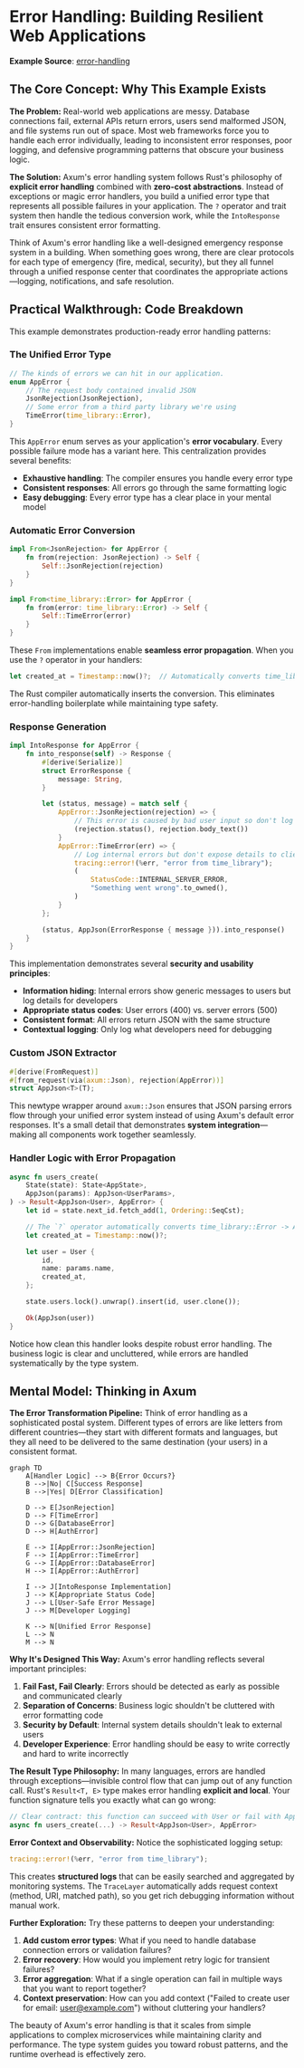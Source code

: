 # Error Handling: Building Resilient Web Applications

**Example Source**: [error-handling](https://github.com/tokio-rs/axum/tree/6bc0717b06c665baf9dea57d977363ade062bf17/examples/error-handling)

## The Core Concept: Why This Example Exists

**The Problem:** Real-world web applications are messy. Database connections fail, external APIs return errors, users send malformed JSON, and file systems run out of space. Most web frameworks force you to handle each error individually, leading to inconsistent error responses, poor logging, and defensive programming patterns that obscure your business logic.

**The Solution:** Axum's error handling system follows Rust's philosophy of **explicit error handling** combined with **zero-cost abstractions**. Instead of exceptions or magic error handlers, you build a unified error type that represents all possible failures in your application. The `?` operator and trait system then handle the tedious conversion work, while the `IntoResponse` trait ensures consistent error formatting.

Think of Axum's error handling like a well-designed emergency response system in a building. When something goes wrong, there are clear protocols for each type of emergency (fire, medical, security), but they all funnel through a unified response center that coordinates the appropriate actions—logging, notifications, and safe resolution.

## Practical Walkthrough: Code Breakdown

This example demonstrates production-ready error handling patterns:

### The Unified Error Type

```rust
// The kinds of errors we can hit in our application.
enum AppError {
    // The request body contained invalid JSON
    JsonRejection(JsonRejection),
    // Some error from a third party library we're using
    TimeError(time_library::Error),
}
```

This `AppError` enum serves as your application's **error vocabulary**. Every possible failure mode has a variant here. This centralization provides several benefits:

- **Exhaustive handling**: The compiler ensures you handle every error type
- **Consistent responses**: All errors go through the same formatting logic
- **Easy debugging**: Every error type has a clear place in your mental model

### Automatic Error Conversion

```rust
impl From<JsonRejection> for AppError {
    fn from(rejection: JsonRejection) -> Self {
        Self::JsonRejection(rejection)
    }
}

impl From<time_library::Error> for AppError {
    fn from(error: time_library::Error) -> Self {
        Self::TimeError(error)
    }
}
```

These `From` implementations enable **seamless error propagation**. When you use the `?` operator in your handlers:

```rust
let created_at = Timestamp::now()?;  // Automatically converts time_library::Error -> AppError
```

The Rust compiler automatically inserts the conversion. This eliminates error-handling boilerplate while maintaining type safety.

### Response Generation

```rust
impl IntoResponse for AppError {
    fn into_response(self) -> Response {
        #[derive(Serialize)]
        struct ErrorResponse {
            message: String,
        }

        let (status, message) = match self {
            AppError::JsonRejection(rejection) => {
                // This error is caused by bad user input so don't log it
                (rejection.status(), rejection.body_text())
            }
            AppError::TimeError(err) => {
                // Log internal errors but don't expose details to clients
                tracing::error!(%err, "error from time_library");
                (
                    StatusCode::INTERNAL_SERVER_ERROR,
                    "Something went wrong".to_owned(),
                )
            }
        };

        (status, AppJson(ErrorResponse { message })).into_response()
    }
}
```

This implementation demonstrates several **security and usability principles**:

- **Information hiding**: Internal errors show generic messages to users but log details for developers
- **Appropriate status codes**: User errors (400) vs. server errors (500)
- **Consistent format**: All errors return JSON with the same structure
- **Contextual logging**: Only log what developers need for debugging

### Custom JSON Extractor

```rust
#[derive(FromRequest)]
#[from_request(via(axum::Json), rejection(AppError))]
struct AppJson<T>(T);
```

This newtype wrapper around `axum::Json` ensures that JSON parsing errors flow through your unified error system instead of using Axum's default error responses. It's a small detail that demonstrates **system integration**—making all components work together seamlessly.

### Handler Logic with Error Propagation

```rust
async fn users_create(
    State(state): State<AppState>,
    AppJson(params): AppJson<UserParams>,
) -> Result<AppJson<User>, AppError> {
    let id = state.next_id.fetch_add(1, Ordering::SeqCst);

    // The `?` operator automatically converts time_library::Error -> AppError
    let created_at = Timestamp::now()?;

    let user = User {
        id,
        name: params.name,
        created_at,
    };

    state.users.lock().unwrap().insert(id, user.clone());

    Ok(AppJson(user))
}
```

Notice how clean this handler looks despite robust error handling. The business logic is clear and uncluttered, while errors are handled systematically by the type system.

## Mental Model: Thinking in Axum

**The Error Transformation Pipeline:** Think of error handling as a sophisticated postal system. Different types of errors are like letters from different countries—they start with different formats and languages, but they all need to be delivered to the same destination (your users) in a consistent format.

```mermaid
graph TD
    A[Handler Logic] --> B{Error Occurs?}
    B -->|No| C[Success Response]
    B -->|Yes| D[Error Classification]
    
    D --> E[JsonRejection]
    D --> F[TimeError]
    D --> G[DatabaseError]
    D --> H[AuthError]
    
    E --> I[AppError::JsonRejection]
    F --> I[AppError::TimeError]
    G --> I[AppError::DatabaseError]
    H --> I[AppError::AuthError]
    
    I --> J[IntoResponse Implementation]
    J --> K[Appropriate Status Code]
    J --> L[User-Safe Error Message]
    J --> M[Developer Logging]
    
    K --> N[Unified Error Response]
    L --> N
    M --> N
```

**Why It's Designed This Way:** Axum's error handling reflects several important principles:

1. **Fail Fast, Fail Clearly**: Errors should be detected as early as possible and communicated clearly
2. **Separation of Concerns**: Business logic shouldn't be cluttered with error formatting code
3. **Security by Default**: Internal system details shouldn't leak to external users
4. **Developer Experience**: Error handling should be easy to write correctly and hard to write incorrectly

**The Result Type Philosophy:** In many languages, errors are handled through exceptions—invisible control flow that can jump out of any function call. Rust's `Result<T, E>` type makes error handling **explicit and local**. Your function signature tells you exactly what can go wrong:

```rust
// Clear contract: this function can succeed with User or fail with AppError
async fn users_create(...) -> Result<AppJson<User>, AppError>
```

**Error Context and Observability:** Notice the sophisticated logging setup:

```rust
tracing::error!(%err, "error from time_library");
```

This creates **structured logs** that can be easily searched and aggregated by monitoring systems. The `TraceLayer` automatically adds request context (method, URI, matched path), so you get rich debugging information without manual work.

**Further Exploration:** Try these patterns to deepen your understanding:

1. **Add custom error types**: What if you need to handle database connection errors or validation failures?
2. **Error recovery**: How would you implement retry logic for transient failures?
3. **Error aggregation**: What if a single operation can fail in multiple ways that you want to report together?
4. **Context preservation**: How can you add context ("Failed to create user for email: user@example.com") without cluttering your handlers?

The beauty of Axum's error handling is that it scales from simple applications to complex microservices while maintaining clarity and performance. The type system guides you toward robust patterns, and the runtime overhead is effectively zero.
